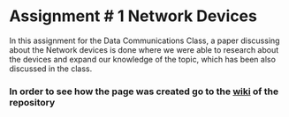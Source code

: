 # Assignment # 1   Network Devices

In this assignment for the Data Communications Class, a paper discussing about the Network devices is done where we were able to research about the devices and expand our knowledge of the topic, which has been also discussed in the class.

### In order to see how the page was created go to the [wiki](https://github.com/SebaSCF/Data-Communications/wiki/Assignment-%23-1---Network-Devices) of the repository

